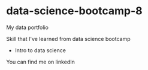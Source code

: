 # data-science-bootcamp-8
My data portfolio

Skill that I've learned from data science bootcamp
- Intro to data science

You can find me on linkedIn
